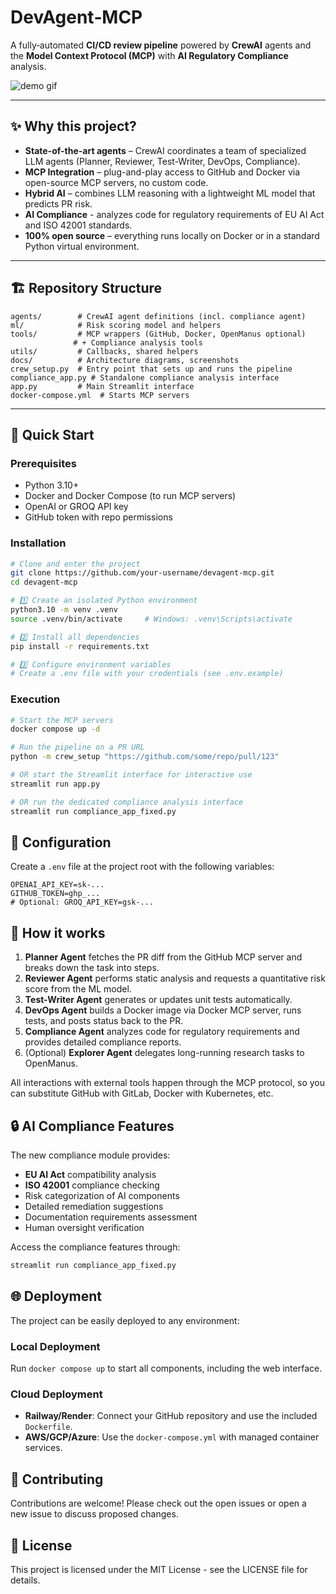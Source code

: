 # DevAgent‑MCP

A fully‑automated **CI/CD review pipeline** powered by **CrewAI** agents and the **Model Context Protocol (MCP)** with **AI Regulatory Compliance** analysis.

![demo gif](docs/demo.gif)

---
## ✨ Why this project?
* **State-of-the-art agents** – CrewAI coordinates a team of specialized LLM agents (Planner, Reviewer, Test-Writer, DevOps, Compliance).
* **MCP Integration** – plug-and-play access to GitHub and Docker via open-source MCP servers, no custom code.
* **Hybrid AI** – combines LLM reasoning with a lightweight ML model that predicts PR risk.
* **AI Compliance** - analyzes code for regulatory requirements of EU AI Act and ISO 42001 standards.
* **100% open source** – everything runs locally on Docker or in a standard Python virtual environment.

---
## 🏗️ Repository Structure

```
agents/        # CrewAI agent definitions (incl. compliance agent)
ml/            # Risk scoring model and helpers
tools/         # MCP wrappers (GitHub, Docker, OpenManus optional)
              # + Compliance analysis tools
utils/         # Callbacks, shared helpers
docs/          # Architecture diagrams, screenshots
crew_setup.py  # Entry point that sets up and runs the pipeline
compliance_app.py # Standalone compliance analysis interface
app.py         # Main Streamlit interface 
docker-compose.yml  # Starts MCP servers
```

---
## 🚀 Quick Start

### Prerequisites
- Python 3.10+
- Docker and Docker Compose (to run MCP servers)
- OpenAI or GROQ API key
- GitHub token with repo permissions

### Installation

```bash
# Clone and enter the project
git clone https://github.com/your-username/devagent-mcp.git
cd devagent-mcp

# 1️⃣ Create an isolated Python environment
python3.10 -m venv .venv
source .venv/bin/activate     # Windows: .venv\Scripts\activate

# 2️⃣ Install all dependencies
pip install -r requirements.txt

# 3️⃣ Configure environment variables
# Create a .env file with your credentials (see .env.example)
```

### Execution

```bash
# Start the MCP servers
docker compose up -d

# Run the pipeline on a PR URL
python -m crew_setup "https://github.com/some/repo/pull/123"

# OR start the Streamlit interface for interactive use
streamlit run app.py

# OR run the dedicated compliance analysis interface
streamlit run compliance_app_fixed.py
```

## 🔧 Configuration

Create a `.env` file at the project root with the following variables:

```
OPENAI_API_KEY=sk-...
GITHUB_TOKEN=ghp_...
# Optional: GROQ_API_KEY=gsk-...
```

## 🧪 How it works

1. **Planner Agent** fetches the PR diff from the GitHub MCP server and breaks down the task into steps.
2. **Reviewer Agent** performs static analysis and requests a quantitative risk score from the ML model.
3. **Test-Writer Agent** generates or updates unit tests automatically.
4. **DevOps Agent** builds a Docker image via Docker MCP server, runs tests, and posts status back to the PR.
5. **Compliance Agent** analyzes code for regulatory requirements and provides detailed compliance reports.
6. (Optional) **Explorer Agent** delegates long-running research tasks to OpenManus.

All interactions with external tools happen through the MCP protocol, so you can substitute GitHub with GitLab, Docker with Kubernetes, etc.

## 🔒 AI Compliance Features

The new compliance module provides:

- **EU AI Act** compatibility analysis
- **ISO 42001** compliance checking
- Risk categorization of AI components
- Detailed remediation suggestions
- Documentation requirements assessment
- Human oversight verification

Access the compliance features through:

```bash
streamlit run compliance_app_fixed.py
```

## 🌐 Deployment

The project can be easily deployed to any environment:

### Local Deployment
Run `docker compose up` to start all components, including the web interface.

### Cloud Deployment
- **Railway/Render**: Connect your GitHub repository and use the included `Dockerfile`.
- **AWS/GCP/Azure**: Use the `docker-compose.yml` with managed container services.

## 🤝 Contributing

Contributions are welcome! Please check out the open issues or open a new issue to discuss proposed changes.

## 📝 License

This project is licensed under the MIT License - see the LICENSE file for details.